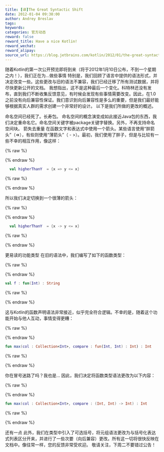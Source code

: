 ```yaml
---
title: [译]The Great Syntactic Shift
date: 2012-01-04 09:38:00
author: Andrey Breslav
tags:
keywords:
categories: 官方动态
reward: false
reward_title: Have a nice Kotlin!
reward_wechat:
reward_alipay:
source_url: https://blog.jetbrains.com/kotlin/2012/01/the-great-syntactic-shift/
---
```


随着Kotlin的第一次公开预览即将到来（将于2012年1月10日公布，不到一个星期之内！），我们正在为...做些事情
特别是，我们回顾了语言中提供的语法形式，并决定改变一些。这些更改与旧的语法不兼容，我们已经迁移了所有测试数据，并将尽快更新公开的文档。
我想指出，这不是这种最后一个变化。科特林还没有发布，直到我们不断收集反馈意见，有时候会发现有些事情需要改变。因此，在1.0之前没有向后兼容性保证。我们意识到向后兼容性是多么的重要，但是我们最好能够根据真实人群的需求创建一个非常好的设计。
以下是我们所做的更改的概述。

命名空间已经死了。长寿包。
命名空间的概念演变成如此接近Java包的东西，我们决定重命名它。命名空间关键字被package关键字替换。另外，不再支持命名空间块。
箭失去重量
在函数文字和表达式中使用一个箭头。某些语言使用“胖箭头”（=>），有些则使用“薄箭头”（ - >）。最初，我们使用了胖子，但是与比较有一些不幸的相互作用，像这样：

{% raw %}
<p></p>
{% endraw %}

```kotlin
  val higherThanY  = {x => y <= x}
```

{% raw %}
<p></p>
{% endraw %}

所以我们决定切换到一个很薄的箭头：

{% raw %}
<p></p>
{% endraw %}

```kotlin
  val higherThanY  = {x -> y <= x}
```

{% raw %}
<p></p>
{% endraw %}

更易读的功能类型
在旧的语法中，我们编写了如下的函数类型：

{% raw %}
<p></p>
{% endraw %}

```kotlin
val f : fun(Int) : String
```

{% raw %}
<p></p>
{% endraw %}

这与Kotlin的函数声明语法非常接近，似乎完全符合逻辑。不幸的是，随着这个功能开始与他人互动，事情变得更糟：

{% raw %}
<p></p>
{% endraw %}

```kotlin
fun max(col : Collection<Int>, compare : fun(Int, Int) : Int) : Int
```

{% raw %}
<p></p>
{% endraw %}

你在冒号迷路了吗？我也是…
因此，我们决定将函数类型语法更改为以下内容：

{% raw %}
<p></p>
{% endraw %}

```kotlin
fun max(col : Collection<Int>, compare : (Int, Int) -> Int) : Int
```

{% raw %}
<p></p>
{% endraw %}

还有一点
此外，我们在类型中引入了可选括号，将元组语法更改为与括号化表达式列表区分开来，并进行了一些次要（向后兼容）更改。所有这一切将很快反映在文档中。像往常一样，您的反馈非常受欢迎。
敬请关注，下周二不要错过公告！
